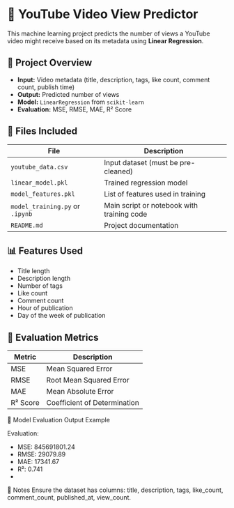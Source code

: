 # 🎥 YouTube Video View Predictor

This machine learning project predicts the number of views a YouTube video might receive based on its metadata using **Linear Regression**.

## 🚀 Project Overview

- **Input:** Video metadata (title, description, tags, like count, comment count, publish time)
- **Output:** Predicted number of views
- **Model:** `LinearRegression` from `scikit-learn`
- **Evaluation:** MSE, RMSE, MAE, R² Score

## 📁 Files Included

| File                  | Description                                  |
|-----------------------|----------------------------------------------|
| `youtube_data.csv`    | Input dataset (must be pre-cleaned)          |
| `linear_model.pkl`    | Trained regression model                     |
| `model_features.pkl`  | List of features used in training            |
| `model_training.py` or `.ipynb` | Main script or notebook with training code |
| `README.md`           | Project documentation                        |

## 📊 Features Used

- Title length
- Description length
- Number of tags
- Like count
- Comment count
- Hour of publication
- Day of the week of publication

## 🧪 Evaluation Metrics

| Metric               | Description                      |
|----------------------|----------------------------------|
| MSE                  | Mean Squared Error               |
| RMSE                 | Root Mean Squared Error          |
| MAE                  | Mean Absolute Error              |
| R² Score             | Coefficient of Determination     |


📝 Model Evaluation Output Example

Evaluation:
 - MSE: 845691801.24
 - RMSE: 29079.89
 - MAE: 17341.67
 - R²: 0.741
 - 
🔐 Notes
Ensure the dataset has columns: title, description, tags, like_count, comment_count, published_at, view_count.

